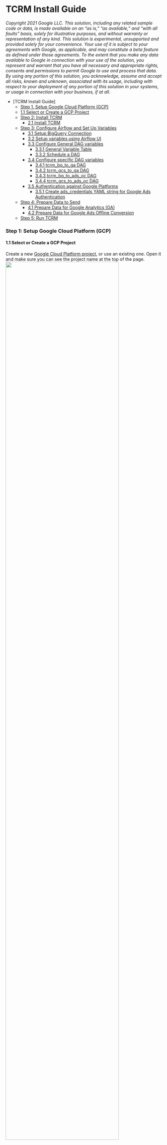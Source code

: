 # TCRM Install Guide

_Copyright 2021 Google LLC. This solution, including any related sample code or
data, is made available on an “as is,” “as available,” and “with all faults”
basis, solely for illustrative purposes, and without warranty or representation
of any kind. This solution is experimental, unsupported and provided solely for
your convenience. Your use of it is subject to your agreements with Google, as
applicable, and may constitute a beta feature as defined under those agreements.
To the extent that you make any data available to Google in connection with your
use of the solution, you represent and warrant that you have all necessary and
appropriate rights, consents and permissions to permit Google to use and process
that data. By using any portion of this solution, you acknowledge, assume and
accept all risks, known and unknown, associated with its usage, including with
respect to your deployment of any portion of this solution in your systems, or
usage in connection with your business, if at all._

- [TCRM Install Guide]
  * [Step 1. Setup Google Cloud Platform (GCP)](#step-1-setup-google-cloud-platform-gcp)
  * [1.1 Select or Create a GCP Project](#11-select-or-create-a-gcp-project)
  * [Step 2: Install TCRM](#step-2-install-tcrm)
    + [2.1 Install TCRM](#22-install-tcrm)
  * [Step 3: Configure Airflow and Set Up Variables](#step-3-configure-airflow-and-set-up-variables)
    + [3.1 Setup BigQuery Connection](#31-setup-bigquery-connection)
    + [3.2 Setup variables using Airflow UI](#32-setup-variables-using-airflow-ui)
    + [3.3 Configure General DAG variables](#33-configure-general-dag-variables)
      - [3.3.1 General Variable Table](#331-general-variable-table)
      - [3.3.2 Schedule a DAG](#332-schedule-a-dag)
    + [3.4 Configure specific DAG variables](#34-configure-specific-dag-variables)
      - [3.4.1 tcrm_bq_to_ga DAG](#341-tcrm-bq-to-ga-dag)
      - [3.4.2 tcrm_gcs_to_ga DAG](#342-tcrm-gcs-to-ga-dag)
      - [3.4.3 tcrm_bq_to_ads_oc DAG](#343-tcrm-bq-to-ads-oc-dag)
      - [3.4.4 tcrm_gcs_to_ads_oc DAG](#344-tcrm-gcs-to-ads-oc-dag)
    + [3.5 Authentication against Google Platforms](#35-authentication-against-google-platforms)
      - [3.5.1 Create ads_credentials YAML string for Google Ads Authentication](#351-create-ads-credentials-yaml-string-for-google-ads-authentication)
  * [Step 4: Prepare Data to Send](#step-4-prepare-data-to-send)
    + [4.1 Prepare Data for Google Analytics (GA)](#41-prepare-data-for-google-analytics-ga)
    + [4.2 Prepare Data for Google Ads Offline Conversion](#42-prepare-data-for-google-ads-offline-conversion)
  * [Step 5: Run TCRM](#step-5-run-tcrm)

### Step 1: Setup Google Cloud Platform (GCP)

#### 1.1 Select or Create a GCP Project

Create a new
[Google Cloud Platform project](https://console.cloud.google.com),
or use an existing one. Open it and make sure you can see the project name at
the top of the page.
<img src="/third_party/gps_building_blocks/tcrm/g3doc/images/tcrm_install_1.png" align="center" width="85%">

### Step 2: Install TCRM

#### 2.1 Install TCRM

1.  Click on the Cloud Shell Icon on the top right corner of the page to open
    the GCP command line.
    <img src="/third_party/gps_building_blocks/tcrm/g3doc/images/tcrm_install_6.png" align="center" width="85%">

2.  Run the following command in the shell to clone the TCRM code folder:

```bash
  git clone https://github.com/google/tcrm.git
```

<img src="/third_party/gps_building_blocks/tcrm/g3doc/images/tcrm_install_7.png" align="center" width="85%">
3. Next, run this command:

```bash
cd tcrm && sh setup.sh --project_id=$GOOGLE_CLOUD_PROJECT
```

   <img src="/third_party/gps_building_blocks/tcrm/g3doc/images/tcrm_install_8.png" align="center" width="85%">

NOTE: This command will do the following 3 steps: 1. Create a Python virtual
environment, and install all the required Python packages. 2. Enable the
required Cloud APIs in the GCP project. 3. Create a Cloud Composer environment,
and deploy the TCRM DAGs into it.

NOTE: The installation should take about 2 hours. Please wait until the
script finishes running.

### Step 3: Configure Airflow and Set Up Variables

#### 3.1 Setup BigQuery Connection

To read data from BigQuery, you must link your service account to the BigQuery
connection.

Click on Identity → Service Accounts. Then click on the three dots next to the
service account that starts with `tcrm-sa` and select Create Key → JSON →
Create.

<img src="/third_party/gps_building_blocks/tcrm/g3doc/images/tcrm_install_19.png" align="center" width="85%">

<img src="/third_party/gps_building_blocks/tcrm/g3doc/images/tcrm_install_20.png" align="center" width="85%">

Open the downloaded key in a text editor and copy the JSON within.

Go back to Airflow (Composer → Airflow) and select Admin → Connections.

<img src="/third_party/gps_building_blocks/tcrm/g3doc/images/tcrm_install_21.png" align="center" width="85%">

Click on the pencil icon next to the connection `bigquery_default`.

NOTE: The default connection name is `bigquery_default`. If you are using a
different BigQuery connection name please make sure to set the
`monitoring_bq_conn_id` and `bq_conn_id` Airflow **variables** (variables, not
connections) with the new connection name.

TIP: Refer to
[this page](https://cloud.google.com/composer/docs/how-to/managing/connections)
for more details on managing Airflow connections.

<img src="/third_party/gps_building_blocks/tcrm/g3doc/images/tcrm_install_22.png" align="center" width="85%">

Paste the service account JSON into the Keyfile JSON field and click save.

<img src="/third_party/gps_building_blocks/tcrm/g3doc/images/tcrm_install_23.png" align="center" width="85%">

#### 3.2 Setup variables using Airflow UI

1.  Open the menu on the top left part of the screen. Then click on `Composer`to
    open the
    [Composer environments page](http://console.cloud.google.com/composer).
    <img src="/third_party/gps_building_blocks/tcrm/g3doc/images/tcrm_install_9.png" align="center" width="85%">

2.  In the Composer Screen, find the row named `tcrm-env` on the left side of
    the list. In that row, click the `Airflow` link to open the Airflow console.
    <img src="/third_party/gps_building_blocks/tcrm/g3doc/images/tcrm_install_10.png" align="center" width="85%">

3.  In the Airflow console, on the top menu bar, click on `Admin` option, then
    choose `Variables` from the drop down menu.
    <img src="/third_party/gps_building_blocks/tcrm/g3doc/images/tcrm_install_11.png" align="center" width="85%">

4.  In the Variables screen click on `Create`.
    <img src="/third_party/gps_building_blocks/tcrm/g3doc/images/tcrm_install_12.png" align="center" width="85%">

5.  To add a new variable enter the variable key name and the value, then click
    on `save`. Refer to the next 2 steps to see which variables are needed for
    each DAG.
    <img src="/third_party/gps_building_blocks/tcrm/g3doc/images/tcrm_install_13.png" align="center" width="85%">

#### 3.3 Configure General DAG variables

The following table containes the general variables needed by all the DAGs.
Those variables have default values already automatically set up for you so
**you don't need to change anything if the default values fit your needs**. You
can change these variables, however, at any time by setting an Airflow variable
with the same `Variable Name` to another value.

To allow for different DAGs to have different configurations some varriables'
names will contain the DAG name as a prefix. Pleease be sure you replace the
`<DAG Name>` part and use the right DAG name.

For example: to set the schedule variable for `tcrm_gcs_to_ga` DAG, take the
variable name from the below table `<DAG Name>_schedule` and create a variable
called `tcrm_gcs_to_ga_schedule`. To schedule `tcrm_gcs_to_ads_oc` DAG, create a
variable called `tcrm_gcs_to_ads_oc_schedule`.

The DAG name can be found in the Airflow UI in the DAGs tab:
<img src="/third_party/gps_building_blocks/tcrm/g3doc/images/tcrm_install_18.png" align="center" width="85%">

##### 3.3.1 General Variable Table

Variable Name                  | Default Value             | Variable Information
------------------------------ | ------------------------- | --------------------
`<DAG_Name>_retries`           | `0`                       | Integer. Number of times Airflow will try to re-run the DAG if it fails. We recommend to keep this at 0 since TCRM has its own retry mechnism. Seting it to any other integer however will not cause errors, but it will not attempt to re-send previously faild events.
`<DAG_Name>_retry_delay`       | `3`                       | Integer. Number of minutes between each DAG re-run.
`<DAG_Name>_schedule`          | `@once`                   | A DAG Schedule. See section [3.3.2 Schedule a DAG](#332-schedule-a-dag) for more information on how to schedule DAGs.
`<DAG_Name>_is_retry`          | `1`                       | `1` to enable, `0` to disable. Whether or not the DAG should retry sending previously failed events to the same output source. This is an internal retry to send faild events from previous similar runs. It is different from the Airflow retry of the whole DAG. See the [Retry Mechanism](https://g3doc.corp.google.com/third_party/gps_building_blocks/tcrm/g3doc/use/retry.md) section of this Usage Guide for more information.
`<DAG_Name>_is_run`            | `1`                       | `1` to enable, `0` to disable. Whether or not the DAG should includ a main run. This option can be disabled should the user want to skip the main run and only run the retry operation. See the [Run](https://g3doc.corp.google.com/third_party/gps_building_blocks/tcrm/g3doc/use/run.md) section of this Usage Guide for more information.
`<DAG_Name>_enable_run_report` | `0`                       | `1` to enable, `0` to disable. Indicates whether the DAG will return a run report or not. Not all DAGs have reports. See the [Reports](https://g3doc.corp.google.com/third_party/gps_building_blocks/tcrm/g3doc/use/report.md) section of this Usage Guide for more information.
`<DAG_Name>_enable_monitoring` | `1`                       | `1` to enable, `0` to disable. See the [Monitoring](https://g3doc.corp.google.com/third_party/gps_building_blocks/tcrm/g3doc/use/monitoring.md) section of this Usage Guide for more information.
`monitoring_dataset`           | `tcrm_monitoring_dataset` | The dataset id of the monitoring table.
`monitoring_table`             | `tcrm_monitoring_table`   | The table name of the monitoring table.
`monitoring_bq_conn_id`        | `bigquery_default`        | BigQuery connection ID for the monitoring table. This could be the same or different from the input BQ connection ID.

##### 3.3.2 Schedule a DAG

To setup the DAG scheduler, create a schedule variable for each DAG you want to
schedule. The variable name should start with the DAG name, followed by
`_schedule`.

The value of the variable should be the interval you wish to schedule your DAG
to. For example:

Insert @once to run the DAG only once, or insert `@daily` or `@weekly` to set
the DAG to run accordingly. Refer to this
[guide](https://airflow.apache.org/docs/stable/dag-run.html) to
find out about all the available scheduling options.

These are optional variables. If schedule variables are not set, the default
schedule for all DAGs is `@once`.

<img src="/third_party/gps_building_blocks/tcrm/g3doc/images/tcrm_install_17.png" align="center" width="85%">

#### 3.4 Configure specific DAG variables

The folowing section indicates which variables are needed to run each DAG. You
will only need to set up variables for the DAGs you are planning to use.

##### 3.4.1 `tcrm_bq_to_ga` DAG

To to run the `tcrm_bq_to_ga` DAG set the following variables:

*   `bq_dataset_id`: The name of the BigQuery dataset containing the data.
    Example: `my_dataset`
*   `bq_table_id`: The name of the BigQuery table containing the data. Example:
    `my_table`
*   `ga_tracking_id`: Google Analytics Tracking ID. Example: `UA-123456789-1`

<img src="/third_party/gps_building_blocks/tcrm/g3doc/images/tcrm_install_14.png" align="center" width="85%">

##### 3.4.2 `tcrm_gcs_to_ga` DAG

To run the `tcrm_gcs_to_ga` DAG set the following variables:

*   `gcs_bucket_name`: Cloud Storage bucket name. Example: `my_bucket`
*   `gcs_bucket_prefix`: The path to the data folder inside the bucket. Example:
    `folder/sub_folder`
*   `gcs_content_type`(optional): Cloud Storage content type. Either `JSON` or
    `CSV`.
*   `ga_tracking_id`: Google Analytics Tracking ID. Example: `UA-123456789-1`

<img src="/third_party/gps_building_blocks/tcrm/g3doc/images/tcrm_install_15.png" align="center" width="85%">

##### 3.4.3 `tcrm_bq_to_ads_oc` DAG

To run the `tcrm_bq_to_ads_oc` DAG set the following variables:

*   `bq_dataset_id`: The name of the BigQuery dataset containing the data.
    Example: `my_dataset`
*   `bq_table_id`: The name of the BigQuery table containing the data. Example:
    `my_table`
*   `ads_credentials`: The authentication info for Google Adwords API, please
    refer to
    [3.5.1 Create ads_credentials YAML string for Google Ads Authentication](#351-create-ads-credentials-yaml-string-for-google-ads-authentication)
    for more information.

##### 3.4.4 `tcrm_gcs_to_ads_oc` DAG

To run the `tcrm_gcs_to_ads_oc` DAG set the following variables:

*   `gcs_bucket_name`: Cloud Storage bucket name. Example: `my_bucket`
*   `gcs_bucket_prefix`: The path to the data folder inside the bucket. Example:
    `folder/sub_folder`
*   `gcs_content_type`(optional): Cloud Storage content type. Either `JSON` or
    `CSV`.
*   `ads_credentials`: The authentication info for Google Adwords API, please
    refer to
    [3.5.1 Create ads_credentials YAML string for Google Ads Authentication](#351-create-ads-credentials-yaml-string-for-google-ads-authentication)
    for more information.

#### 3.5 Authentication for Google Platforms

##### 3.5.1 Create ads_credentials YAML string for Google Ads Authentication

To authenticate yourself for Google Ads you will need to create a YAML
formatted string and save it as an Airflow parameter. This parameter will be
used by TCRM to authenticate with Google Ads. The string contains
5 fields as follows:

```
adwords:
        client_customer_id: 123-456-7890
        developer_token: abcd
        client_id: test.apps.googleusercontent.com
        client_secret: secret
        refresh_token: 1//token
```

client_customer_id is located on the top right above your email after you log in
to Google Ads. The Google Ads account should contain the campaign for TCRM to
automate.

<img src="/third_party/gps_building_blocks/tcrm/g3doc/images/tcrm_install_24.png" align="center" width="85%">

developer_token is located in API Center after you log in to your Google Ads MCC
account. The Google Ads MCC account should include the above Google Ads account
that contains the campaign for TCRM to automate.

<img src="/third_party/gps_building_blocks/tcrm/g3doc/images/tcrm_install_25.png" align="center" width="85%">

<img src="/third_party/gps_building_blocks/tcrm/g3doc/images/tcrm_install_26.png" align="center" width="85%">

client_id and client_secret can be created in the APIs & Services page in GCP
console.

<img src="/third_party/gps_building_blocks/tcrm/g3doc/images/tcrm_install_27.png" align="center" width="65%">

<img src="/third_party/gps_building_blocks/tcrm/g3doc/images/tcrm_install_28.png" align="center" width="90%">

<img src="/third_party/gps_building_blocks/tcrm/g3doc/images/tcrm_install_29.png" align="center" width="50%">

refresh_token can be generated by doing the following:

*   [Download Python script](https://github.com/googleads/googleads-python-lib/blob/master/examples/adwords/authentication/generate_refresh_token.py).

*   Execute the Python script with the required parameters in a terminal.
    `python generate_refresh_token.py --client_id INSERT_CLIENT_ID
    --client_secret INSERT_CLIENT_SECRET`

*   Click on the link.

<img src="/third_party/gps_building_blocks/tcrm/g3doc/images/tcrm_install_30.png" align="center" width="85%">

*   Choose the email account that has the permission to modify your Google Ads
    data and click Allow.

<img src="/third_party/gps_building_blocks/tcrm/g3doc/images/tcrm_install_31.png" align="center" width="50%">

<img src="/third_party/gps_building_blocks/tcrm/g3doc/images/tcrm_install_32.png" align="center" width="50%">

*   Copy the code and paste it into the terminal after the code. The refresh
    token will be shown below.

<img src="/third_party/gps_building_blocks/tcrm/g3doc/images/tcrm_install_33.png" align="center" width="50%">

<img src="/third_party/gps_building_blocks/tcrm/g3doc/images/tcrm_install_34.png" align="center" width="85%">

### Step 4: Prepare Data to Send

#### 4.1 Prepare Data for Google Analytics (GA)

NOTE: Refer to the
[Measurement Protocol API](https://developers.google.com/analytics/devguides/collection/protocol/v1/devguide)
for the detailed requirements.

To send your data to GA you can choose from the following 3 options:

1.  From BigQuery using the `tcrm_bq_to_ga` DAG in SQL table Format.
    <img src="/third_party/gps_building_blocks/tcrm/g3doc/images/bq-table.png" align="center" width="60%">

2.  From Google Cloud Storage using the `tcrm_gcp_to_ga` DAG in JSON Format.

```json
{"cid": "12345.67890", "t":"event", "ec": "video", "ea": "play", "el": "holiday", "ev": "300" }
{"cid": "12345.67891", "t":"event", "ec": "video", "ea": "play", "el": "holiday", "ev": "301" }
{"cid": "12345.67892", "t":"event", "ec": "video", "ea": "play", "el": "holiday", "ev": "302" }
{"cid": "12345.67893", "t":"event", "ec": "video", "ea": "play", "el": "holiday", "ev": "303" }
```

1.  From Google Cloud Storage using the `tcrm_gcp_to_ga` DAG in CSV Format.

```json
cid,t,ec,ea,el,ev
12345.67890,event,video,play,holiday,300
12345.67891,event,video,play,holiday,301
12345.67892,event,video,play,holiday,302
12345.67893,event,video,play,holiday,303
```

WARNING: To make sure GA will accept the data sent from TCRM you need to
configure GA's bot filtering. To do this, go to `Admin -> View Settings -> Bot
Filtering` in your
[Google Analytics UI](https://analytics.google.com/analytics)
and **uncheck** “Exclude all hits from known bots and spiders”.

#### 4.2 Prepare Data for Google Ads Offline Conversion

To send your data to Google Ads you can choose from the following 3 options:

1.  From BigQuery using the `tcrm_bq_to_ads_oc` DAG in SQL table Format.
    <img src="/third_party/gps_building_blocks/tcrm/g3doc/images/bq-table-ads-oc.png" align="center" width="60%">

2.  From Google Cloud Storage using the `tcrm_gcs_to_ads_oc` DAG in JSON Format.

```json
{"conversionName": "my_conversion_1", "conversionTime":"20191030 122301 Asia/Calcutta", "conversionValue": "0.47", "googleClickId": "gclid1"}
{"conversionName": "my_conversion_1", "conversionTime":"20191030 122401 Asia/Calcutta", "conversionValue": "0.37", "googleClickId": "gclid2"}
{"conversionName": "my_conversion_2", "conversionTime":"20191030 122501 Asia/Calcutta", "conversionValue": "0.41", "googleClickId": "gclid3"}
{"conversionName": "my_conversion_2", "conversionTime":"20191030 122601 Asia/Calcutta", "conversionValue": "0.17", "googleClickId": "gclid4"}
```

1.  From Google Cloud Storage using the `tcrm_gcp_to_ads_oc` DAG in CSV Format.

```json
conversionName,conversionTime,conversionValue,googleClickId
my_conversion_1,20191030 122301 Asia/Calcutta,0.47,gclid1
my_conversion_1,20191030 122401 Asia/Calcutta,0.37,gclid2
my_conversion_2,20191030 122501 Asia/Calcutta,0.41,gclid3
my_conversion_2,20191030 122601 Asia/Calcutta,0.17,gclid4
```

### Step 5: Run TCRM

In the Airflow console click on the `DAGs` option from the top menu bar. Find
the DAG you’d like to run in the list on the left. Then run it by clicking the
`Play` button on the right side of the list.
<img src="/third_party/gps_building_blocks/tcrm/g3doc/images/tcrm_install_16.png" align="center" width="85%">
